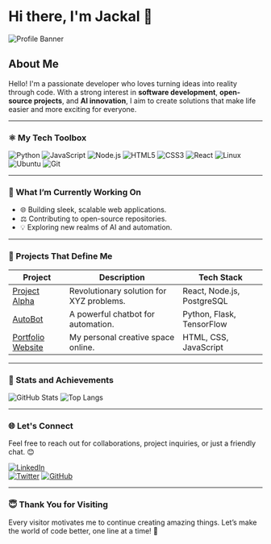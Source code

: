 # Hi there, I'm Jackal 🐺

![Profile Banner](https://placehold.co/1200x100/0D1117/FFFF?font=montserrat&text=Welcome+to+My+Profile)

## About Me
Hello! I'm a passionate developer who loves turning ideas into reality through code. With a strong interest in **software development**, **open-source projects**, and **AI innovation**, I aim to create solutions that make life easier and more exciting for everyone.

---

### ⚛️ My Tech Toolbox

![Python](https://img.shields.io/badge/Python-3776AB?style=for-the-badge&logo=python&logoColor=white)
![JavaScript](https://img.shields.io/badge/JavaScript-F7DF1E?style=for-the-badge&logo=javascript&logoColor=black)
![Node.js](https://img.shields.io/badge/Node.js-339933?style=for-the-badge&logo=nodedotjs&logoColor=white)
![HTML5](https://img.shields.io/badge/HTML5-E34F26?style=for-the-badge&logo=html5&logoColor=white)
![CSS3](https://img.shields.io/badge/CSS3-1572B6?style=for-the-badge&logo=css3&logoColor=white)
![React](https://img.shields.io/badge/React-61DAFB?style=for-the-badge&logo=react&logoColor=black)
![Linux](https://img.shields.io/badge/Linux-FCC624?style=for-the-badge&logo=linux&logoColor=black)
![Ubuntu](https://img.shields.io/badge/Ubuntu-E95420?style=for-the-badge&logo=ubuntu&logoColor=white)
![Git](https://img.shields.io/badge/Git-F05032?style=for-the-badge&logo=git&logoColor=white)

---

### 🚀 What I’m Currently Working On
- 🌐 Building sleek, scalable web applications.
- ⚖️ Contributing to open-source repositories.
- 💡 Exploring new realms of AI and automation.

---

### 🔧 Projects That Define Me

| **Project**            | **Description**                           | **Tech Stack**                         |
|------------------------|-------------------------------------------|-----------------------------------------|
| [Project Alpha](#)     | Revolutionary solution for XYZ problems. | React, Node.js, PostgreSQL             |
| [AutoBot](#)           | A powerful chatbot for automation.       | Python, Flask, TensorFlow              |
| [Portfolio Website](#) | My personal creative space online.       | HTML, CSS, JavaScript                  |

---

### 🔎 Stats and Achievements

![GitHub Stats](https://github-readme-stats.vercel.app/api?username=cyphernox-jackal&show_icons=true&theme=dark)
![Top Langs](https://github-readme-stats.vercel.app/api/top-langs/?username=cyphernox-jackal&layout=compact&theme=dark)

---

### 🌐 Let's Connect

Feel free to reach out for collaborations, project inquiries, or just a friendly chat. 😊

[![LinkedIn](https://img.shields.io/badge/LinkedIn-%230A66C2.svg?&style=for-the-badge&logo=linkedin&logoColor=white)](https://linkedin.com/in/cyphernox-jackal)  
[![Twitter](https://img.shields.io/badge/Twitter-%231DA1F2.svg?&style=for-the-badge&logo=twitter&logoColor=white)](https://twitter.com/cyphernox-jackal)
[![GitHub](https://img.shields.io/badge/GitHub-%23181717.svg?&style=for-the-badge&logo=github&logoColor=white)](https://github.com/cyphernox-jackal)

---

### 😇 Thank You for Visiting
Every visitor motivates me to continue creating amazing things. Let’s make the world of code better, one line at a time! 🙏
